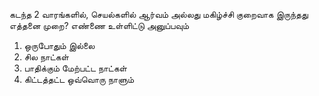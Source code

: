 கடந்த 2 வாரங்களில், செயல்களில் ஆர்வம் அல்லது மகிழ்ச்சி குறைவாக இருந்தது எத்தனை முறை?
எண்ணை உள்ளிட்டு அனுப்பவும்
1. ஒருபோதும் இல்லை
2. சில நாட்கள்
3. பாதிக்கும் மேற்பட்ட நாட்கள்
4. கிட்டத்தட்ட ஒவ்வொரு நாளும்

